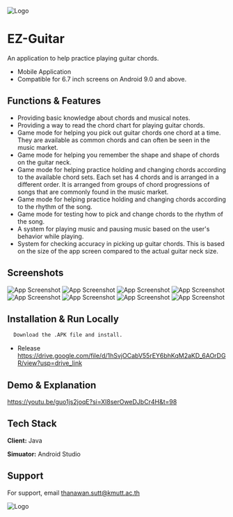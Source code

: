 
![Logo](https://cdn.discordapp.com/attachments/881006618911858728/1184820576720781312/Screenshot_20200205_210928.jpg?ex=658d5d26&is=657ae826&hm=a9e6c67e356061cbced11d8b44c17f6ee2fe82309e97a22125bfd76e1fbb7f25&)


# EZ-Guitar

An application to help practice playing guitar chords. 
- Mobile Application
- Compatible for 6.7 inch screens on Android 9.0 and above.

## Functions & Features

- Providing basic knowledge about chords and musical notes.
- Providing a way to read the chord chart for playing guitar chords.
- Game mode for helping you pick out guitar chords one chord at a time. They are available as common chords and can often be seen in the music market.
- Game mode for helping you remember the shape and shape of chords on the guitar neck.
- Game mode for helping practice holding and changing chords according to the available chord sets. Each set has 4 chords and is arranged in a different order. It is arranged from groups of chord progressions of songs that are commonly found in the music market.
- Game mode for helping practice holding and changing chords according to the rhythm of the song.
- Game mode for testing how to pick and change chords to the rhythm of the song.
- A system for playing music and pausing music based on the user's behavior while playing.
- System for checking accuracy in picking up guitar chords. This is based on the size of the app screen compared to the actual guitar neck size.


## Screenshots

![App Screenshot](https://media.discordapp.net/attachments/881006618911858728/1184832817683759165/Screenshot_20200307_103952.jpg?ex=658d688c&is=657af38c&hm=d922c1d425a2d2cb5b6406dbd797796c0ff61092307f097a5929bcef1054c623&=&format=webp&width=1203&height=590)
![App Screenshot](https://media.discordapp.net/attachments/881006618911858728/1184832818401001502/Screenshot_20200307_104018.jpg?ex=658d688d&is=657af38d&hm=7aec5b8eabe67192bbfe5987955f263519b50d4cce1787ce88ff06721e47dd63&=&format=webp&width=1203&height=590)
![App Screenshot](https://media.discordapp.net/attachments/881006618911858728/1184832819013369946/Screenshot_25661214_191147.jpg?ex=658d688d&is=657af38d&hm=0a0f9dd7f782484cad804b5c876016da3ba4d8d03405f833f1c06fc2b9fa73c2&=&format=webp&width=1203&height=588)
![App Screenshot](https://media.discordapp.net/attachments/881006618911858728/1184832819336314941/Screenshot_25661214_191210.jpg?ex=658d688d&is=657af38d&hm=76206675167cbb67085d3ef3fbfdabe8fa689c6a6cc8f93f3ef4c0be5f3d9271&=&format=webp&width=1203&height=590)
![App Screenshot](https://media.discordapp.net/attachments/881006618911858728/1184832819642507284/Screenshot_25661214_191225.jpg?ex=658d688d&is=657af38d&hm=c0181af746d7ebdc18181846e2381c1ab92c6b4b9e8e8c41765f3d8916c37999&=&format=webp&width=1203&height=590)
![App Screenshot](https://media.discordapp.net/attachments/881006618911858728/1184834125329350687/Screenshot_25661214_192528.jpg?ex=658d69c4&is=657af4c4&hm=14dc885549a4b594d308b9ca5fd4f416d421c921c2eb26729a42822cb3eda02c&=&format=webp&width=1203&height=590)
![App Screenshot](https://media.discordapp.net/attachments/881006618911858728/1184834125044129822/Screenshot_25661214_192521.jpg?ex=658d69c4&is=657af4c4&hm=49befba8bbf57912b57f383f5056d6b06490ead45a8c784ad70b41382aeeda0c&=&format=webp&width=1203&height=590)
![App Screenshot](https://media.discordapp.net/attachments/881006618911858728/1184832818090614844/Screenshot_20200307_103959.jpg?ex=658d688c&is=657af38c&hm=ae0a6bd68699d9f4cce18a2b1697a8a1a31202a4a0d04ae22c7a985e6767b13d&=&format=webp&width=1203&height=590)



## Installation & Run Locally

```bash
  Download the .APK file and install.
```

- Release
https://drive.google.com/file/d/1hSvjOCabV55rEY6bhKqM2aKD_6AOrDGR/view?usp=drive_link


## Demo & Explanation

https://youtu.be/guo1js2joqE?si=Xl8serOweDJbCr4H&t=98

## Tech Stack

**Client:** Java

**Simuator:** Android Studio

## Support

For support, email thanawan.sutt@kmutt.ac.th


![Logo](https://cdn.discordapp.com/attachments/881006618911858728/1184820576720781312/Screenshot_20200205_210928.jpg?ex=658d5d26&is=657ae826&hm=a9e6c67e356061cbced11d8b44c17f6ee2fe82309e97a22125bfd76e1fbb7f25&)


